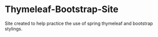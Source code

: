 # Thymeleaf-Bootstrap-Site
Site created to help practice the use of spring thymeleaf and bootstrap stylings.
